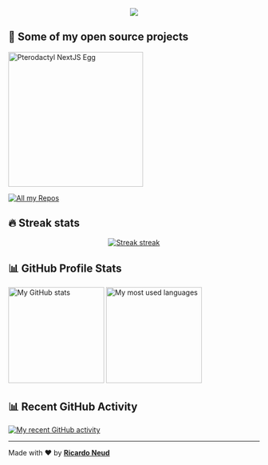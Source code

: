 <p align="center">
  <a href="#"><img src="https://readme-typing-svg.herokuapp.com?color=%2359A9FF&center=true&lines=FULLSTACK+DEVELOPER;HOME+NETWORK+HOBBYIST" /></a>
</p>

## 📙 Some of my open source projects

<p align="left">
  <a href="https://github.com/dev-ricardoneud/pterodactyl-next-js-egg"><img width="270" alt="Pterodactyl NextJS Egg" src="https://denvercoder1-github-readme-stats.vercel.app/api/pin/?username=dev-ricardoneud&repo=pterodactyl-next-js-egg&theme=react&bg_color=3d3d3d&title_color=59A9FF&icon_color=59A9FF&hide_border=true&show_icons=false" /></a>
</p>

<p align="left">
  <a href="https://github.com/dev-ricardoneud?tab=repositories"><img alt="All my Repos" src="https://shields.io/badge/-All%20my%20Repos-3d3d3d?style=for-the-badge" /></a>
</p>

## 🔥 Streak stats

<p align="center">
  <a href="#"><img alt="Streak streak" src="https://github-readme-streak-stats.herokuapp.com/?user=dev-ricardoneud&theme=default&hide_border=true&background=3d3d3d&stroke=59A9FF&ring=59A9FF&fire=59A9FF&currStreakNum=white&sideNums=white&currStreakLabel=white&sideLabels=white&dates=59A9FF"/></a>
</p>

## 📊 GitHub Profile Stats

<a href="#"><img alt="My GitHub stats" src="https://github-readme-stats.vercel.app/api/?username=dev-ricardoneud&show_icons=true&count_private=true&theme=react&hide_border=true&bg_color=3d3d3d&title_color=59A9FF&icon_color=59A9FF" height="192px" /></a>
<a href="#"><img alt="My most used languages" src="https://github-readme-stats.vercel.app/api/top-langs/?username=dev-ricardoneud&langs_count=8&layout=compact&theme=react&hide_border=true&bg_color=3d3d3d&title_color=59A9FF&icon_color=59A9FF" height="192px" /></a>
<br />

## 📊 Recent GitHub Activity

<a href="#"><img alt="My recent GitHub activity" src="https://activity-graph.herokuapp.com/graph?username=dev-ricardoneud&bg_color=3d3d3d&color=59A9FF&line=59A9FF&point=ffffff&hide_border=true&area_color=59A9FF&area=true" /></a>
<br />

---

Made with ❤️ by **[Ricardo Neud](https://ricardoneud.com)**

